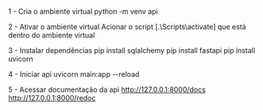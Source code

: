1 - Cria o ambiente virtual
python -m venv api

2 - Ativar o ambiente virtual
Acionar o script [.\Scripts\activate] que está dentro do ambiente virtual

3 - Instalar dependências
pip install sqlalchemy
pip install fastapi
pip install uvicorn

4 - Iniciar api
uvicorn main:app --reload

5 - Acessar documentação da api
http://127.0.0.1:8000/docs
http://127.0.0.1:8000/redoc